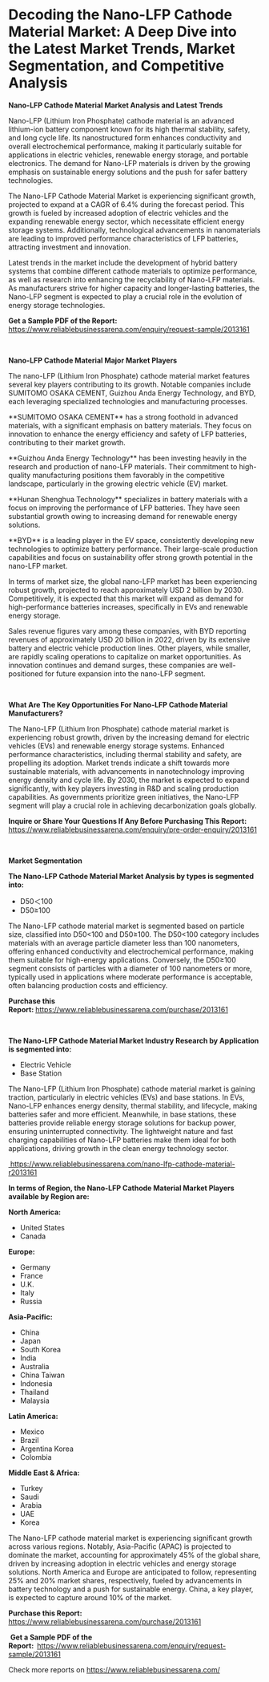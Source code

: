 <p><h1>Decoding the Nano-LFP Cathode Material Market: A Deep Dive into the Latest Market Trends, Market Segmentation, and Competitive Analysis</h1></p><p><strong>Nano-LFP Cathode Material Market Analysis and Latest Trends</strong></p>
<p><p>Nano-LFP (Lithium Iron Phosphate) cathode material is an advanced lithium-ion battery component known for its high thermal stability, safety, and long cycle life. Its nanostructured form enhances conductivity and overall electrochemical performance, making it particularly suitable for applications in electric vehicles, renewable energy storage, and portable electronics. The demand for Nano-LFP materials is driven by the growing emphasis on sustainable energy solutions and the push for safer battery technologies.</p><p>The Nano-LFP Cathode Material Market is experiencing significant growth, projected to expand at a CAGR of 6.4% during the forecast period. This growth is fueled by increased adoption of electric vehicles and the expanding renewable energy sector, which necessitate efficient energy storage systems. Additionally, technological advancements in nanomaterials are leading to improved performance characteristics of LFP batteries, attracting investment and innovation.</p><p>Latest trends in the market include the development of hybrid battery systems that combine different cathode materials to optimize performance, as well as research into enhancing the recyclability of Nano-LFP materials. As manufacturers strive for higher capacity and longer-lasting batteries, the Nano-LFP segment is expected to play a crucial role in the evolution of energy storage technologies.</p></p>
<p><strong>Get a Sample PDF of the Report:&nbsp;</strong> <a href="https://www.reliablebusinessarena.com/enquiry/request-sample/2013161?utm_campaign=3013&utm_medium=2&utm_source=Github&utm_content=ia&utm_term=03042025&utm_id=nano-lfp-cathode-material">https://www.reliablebusinessarena.com/enquiry/request-sample/2013161</a></p>
<p>&nbsp;</p>
<p><strong>Nano-LFP Cathode Material Major Market Players</strong></p>
<p><p>The nano-LFP (Lithium Iron Phosphate) cathode material market features several key players contributing to its growth. Notable companies include SUMITOMO OSAKA CEMENT, Guizhou Anda Energy Technology, and BYD, each leveraging specialized technologies and manufacturing processes.</p><p>**SUMITOMO OSAKA CEMENT** has a strong foothold in advanced materials, with a significant emphasis on battery materials. They focus on innovation to enhance the energy efficiency and safety of LFP batteries, contributing to their market growth.</p><p>**Guizhou Anda Energy Technology** has been investing heavily in the research and production of nano-LFP materials. Their commitment to high-quality manufacturing positions them favorably in the competitive landscape, particularly in the growing electric vehicle (EV) market.</p><p>**Hunan Shenghua Technology** specializes in battery materials with a focus on improving the performance of LFP batteries. They have seen substantial growth owing to increasing demand for renewable energy solutions.</p><p>**BYD** is a leading player in the EV space, consistently developing new technologies to optimize battery performance. Their large-scale production capabilities and focus on sustainability offer strong growth potential in the nano-LFP market.</p><p>In terms of market size, the global nano-LFP market has been experiencing robust growth, projected to reach approximately USD 2 billion by 2030. Competitively, it is expected that this market will expand as demand for high-performance batteries increases, specifically in EVs and renewable energy storage.</p><p>Sales revenue figures vary among these companies, with BYD reporting revenues of approximately USD 20 billion in 2022, driven by its extensive battery and electric vehicle production lines. Other players, while smaller, are rapidly scaling operations to capitalize on market opportunities. As innovation continues and demand surges, these companies are well-positioned for future expansion into the nano-LFP segment.</p></p>
<p>&nbsp;</p>
<p><strong>What Are The Key Opportunities For Nano-LFP Cathode Material Manufacturers?</strong></p>
<p><p>The Nano-LFP (Lithium Iron Phosphate) cathode material market is experiencing robust growth, driven by the increasing demand for electric vehicles (EVs) and renewable energy storage systems. Enhanced performance characteristics, including thermal stability and safety, are propelling its adoption. Market trends indicate a shift towards more sustainable materials, with advancements in nanotechnology improving energy density and cycle life. By 2030, the market is expected to expand significantly, with key players investing in R&D and scaling production capabilities. As governments prioritize green initiatives, the Nano-LFP segment will play a crucial role in achieving decarbonization goals globally.</p></p>
<p><strong>Inquire or Share Your Questions If Any Before Purchasing This Report:</strong> <a href="https://www.reliablebusinessarena.com/enquiry/pre-order-enquiry/2013161?utm_campaign=3013&utm_medium=2&utm_source=Github&utm_content=ia&utm_term=03042025&utm_id=nano-lfp-cathode-material">https://www.reliablebusinessarena.com/enquiry/pre-order-enquiry/2013161</a></p>
<p>&nbsp;</p>
<p><strong>Market Segmentation</strong></p>
<p><strong>The Nano-LFP Cathode Material Market Analysis by types is segmented into:</strong></p>
<p><ul><li>D50＜100</li><li>D50≥100</li></ul></p>
<p><p>The Nano-LFP cathode material market is segmented based on particle size, classified into D50<100 and D50≥100. The D50<100 category includes materials with an average particle diameter less than 100 nanometers, offering enhanced conductivity and electrochemical performance, making them suitable for high-energy applications. Conversely, the D50≥100 segment consists of particles with a diameter of 100 nanometers or more, typically used in applications where moderate performance is acceptable, often balancing production costs and efficiency.</p></p>
<p><strong>Purchase this Report:&nbsp;</strong><a href="https://www.reliablebusinessarena.com/purchase/2013161?utm_campaign=3013&utm_medium=2&utm_source=Github&utm_content=ia&utm_term=03042025&utm_id=nano-lfp-cathode-material">https://www.reliablebusinessarena.com/purchase/2013161</a></p>
<p>&nbsp;</p>
<p><strong>The Nano-LFP Cathode Material Market Industry Research by Application is segmented into:</strong></p>
<p><ul><li>Electric Vehicle</li><li>Base Station</li></ul></p>
<p><p>The Nano-LFP (Lithium Iron Phosphate) cathode material market is gaining traction, particularly in electric vehicles (EVs) and base stations. In EVs, Nano-LFP enhances energy density, thermal stability, and lifecycle, making batteries safer and more efficient. Meanwhile, in base stations, these batteries provide reliable energy storage solutions for backup power, ensuring uninterrupted connectivity. The lightweight nature and fast charging capabilities of Nano-LFP batteries make them ideal for both applications, driving growth in the clean energy technology sector.</p></p>
<p><a href="https://www.reliablebusinessarena.com/nano-lfp-cathode-material-r2013161?utm_campaign=3013&utm_medium=2&utm_source=Github&utm_content=ia&utm_term=03042025&utm_id=nano-lfp-cathode-material">&nbsp;https://www.reliablebusinessarena.com/nano-lfp-cathode-material-r2013161</a></p>
<p><strong>In terms of Region, the Nano-LFP Cathode Material Market Players available by Region are:</strong></p>
<p>
    <p> <strong> North America: </strong>
        <ul>
            <li>United States</li>
            <li>Canada</li>
        </ul>
        </p> 
    <p> <strong> Europe: </strong>
        <ul>
            <li>Germany</li>
            <li>France</li>
            <li>U.K.</li>
            <li>Italy</li>
            <li>Russia</li>
        </ul>
        </p> 
    <p> <strong> Asia-Pacific: </strong>
        <ul>
            <li>China</li>
            <li>Japan</li>
            <li>South Korea</li>
            <li>India</li>
            <li>Australia</li>
            <li>China Taiwan</li>
            <li>Indonesia</li>
            <li>Thailand</li>
            <li>Malaysia</li>
        </ul>
        </p> 
    <p> <strong> Latin America: </strong>
        <ul>
            <li>Mexico</li>
            <li>Brazil</li>
            <li>Argentina Korea</li>
            <li>Colombia</li>
        </ul>
        </p> 
    <p> <strong> Middle East & Africa: </strong>
        <ul>
            <li>Turkey</li>
            <li>Saudi</li>
            <li>Arabia</li>
            <li>UAE</li>
            <li>Korea</li>
        </ul>
    </p>
    </p>
<p><p>The Nano-LFP cathode material market is experiencing significant growth across various regions. Notably, Asia-Pacific (APAC) is projected to dominate the market, accounting for approximately 45% of the global share, driven by increasing adoption in electric vehicles and energy storage solutions. North America and Europe are anticipated to follow, representing 25% and 20% market shares, respectively, fueled by advancements in battery technology and a push for sustainable energy. China, a key player, is expected to capture around 10% of the market.</p></p>
<p><strong>Purchase this Report: </strong><a href="https://www.reliablebusinessarena.com/purchase/2013161?utm_campaign=3013&utm_medium=2&utm_source=Github&utm_content=ia&utm_term=03042025&utm_id=nano-lfp-cathode-material">https://www.reliablebusinessarena.com/purchase/2013161</a></p>
<p>&nbsp;<strong>Get a Sample PDF of the Report:&nbsp;&nbsp;</strong><a href="https://www.reliablebusinessarena.com/enquiry/request-sample/2013161?utm_campaign=3013&utm_medium=2&utm_source=Github&utm_content=ia&utm_term=03042025&utm_id=nano-lfp-cathode-material">https://www.reliablebusinessarena.com/enquiry/request-sample/2013161</a></p>
<p><strong></strong></p>
<p>Check more reports on <a href="https://www.reliablebusinessarena.com/?utm_campaign=3013&utm_medium=2&utm_source=Github&utm_content=ia&utm_term=03042025&utm_id=nano-lfp-cathode-material">https://www.reliablebusinessarena.com/</a></p>